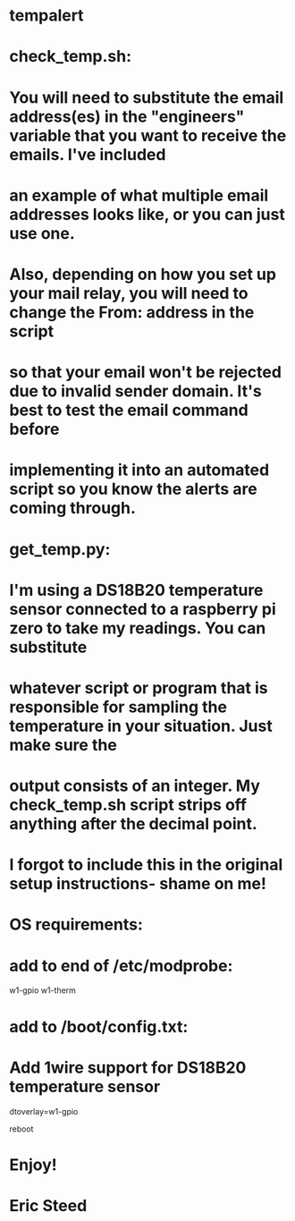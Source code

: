 # tempalert
#
# check_temp.sh:
# You will need to substitute the email address(es) in the "engineers" variable that you want to receive the emails.  I've included
# an example of what multiple email addresses looks like, or you can just use one.  
#
# Also, depending on how you set up your mail relay, you will need to change the From: address in the script
# so that your email won't be rejected due to invalid sender domain.  It's best to test the email command before
# implementing it into an automated script so you know the alerts are coming through.
#
# get_temp.py:
# I'm using a DS18B20 temperature sensor connected to a raspberry pi zero to take my readings.  You can substitute
# whatever script or program that is responsible for sampling the temperature in your situation.  Just make sure the
# output consists of an integer.  My check_temp.sh script strips off anything after the decimal point.
#
# I forgot to include this in the original setup instructions- shame on me!
#
# OS requirements:
# add to end of /etc/modprobe: 
w1-gpio
w1-therm

# add to /boot/config.txt:
# Add 1wire support for DS18B20 temperature sensor
dtoverlay=w1-gpio

reboot
#
# Enjoy!
#
#
# Eric Steed

